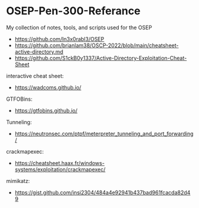 # OSEP-Pen-300-Referance
My collection of notes, tools, and scripts used for the OSEP





* https://github.com/In3x0rabl3/OSEP
* https://github.com/brianlam38/OSCP-2022/blob/main/cheatsheet-active-directory.md
* https://github.com/S1ckB0y1337/Active-Directory-Exploitation-Cheat-Sheet


interactive cheat sheet:
* https://wadcoms.github.io/


GTFOBins:
* https://gtfobins.github.io/


Tunneling:
* https://neutronsec.com/ptpf/meterpreter_tunneling_and_port_forwarding/


crackmapexec:
* https://cheatsheet.haax.fr/windows-systems/exploitation/crackmapexec/

mimikatz:
* https://gist.github.com/insi2304/484a4e92941b437bad961fcacda82d49
